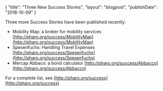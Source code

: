 {
"title": "Three New Success Stories",
"layout": "blogpost",
"publishDate": "2018-10-09"
}

Three more Success Stories have been published recently:

- Mobility Map: a broker for mobility services [http://pharo.org/success/MobilityMap](http://pharo.org/success/MobilityMap)
- Spesenfuchs: Handling Travel Expenses [http://pharo.org/success/Spesenfuchs](http://pharo.org/success/Spesenfuchs)
- Mercap Abbaco: a bond calculator [http://pharo.org/success/Abbacco](http://pharo.org/success/Abbacco)


For a complete list, see [http://pharo.org/success](http://pharo.org/success)
